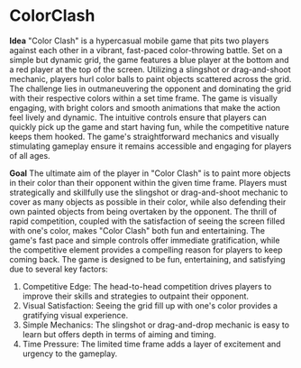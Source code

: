 # ColorClash
**Idea**
"Color Clash" is a hypercasual mobile game that pits two players against each other in a vibrant, fast-paced color-throwing battle. Set on a simple but dynamic grid, the game features a blue player at the bottom and a red player at the top of the screen. Utilizing a slingshot or drag-and-shoot mechanic, players hurl color balls to paint objects scattered across the grid. The challenge lies in outmaneuvering the opponent and dominating the grid with their respective colors within a set time frame. The game is visually engaging, with bright colors and smooth animations that make the action feel lively and dynamic. The intuitive controls ensure that players can quickly pick up the game and start having fun, while the competitive nature keeps them hooked. The game's straightforward mechanics and visually stimulating gameplay ensure it remains accessible and engaging for players of all ages.

**Goal**
The ultimate aim of the player in "Color Clash" is to paint more objects in their color than their opponent within the given time frame. Players must strategically and skillfully use the slingshot or drag-and-shoot mechanic to cover as many objects as possible in their color, while also defending their own painted objects from being overtaken by the opponent. The thrill of rapid competition, coupled with the satisfaction of seeing the screen filled with one's color, makes "Color Clash" both fun and entertaining. The game's fast pace and simple controls offer immediate gratification, while the competitive element provides a compelling reason for players to keep coming back. The game is designed to be fun, entertaining, and satisfying due to several key factors:
1. Competitive Edge: The head-to-head competition drives players to improve their skills and strategies to outpaint their opponent.
2. Visual Satisfaction: Seeing the grid fill up with one's color provides a gratifying visual experience.
3. Simple Mechanics: The slingshot or drag-and-drop mechanic is easy to learn but offers depth in terms of aiming and timing.
4. Time Pressure: The limited time frame adds a layer of excitement and urgency to the gameplay.
